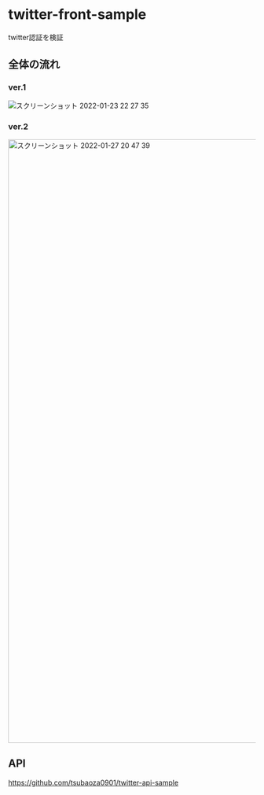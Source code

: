 # twitter-front-sample

twitter認証を検証

## 全体の流れ
### ver.1
![スクリーンショット 2022-01-23 22 27 35](https://user-images.githubusercontent.com/56709557/151124283-75c12d56-d16a-4cab-9dd6-e6aaa0bcd484.png)

### ver.2
<img width="1227" alt="スクリーンショット 2022-01-27 20 47 39" src="https://user-images.githubusercontent.com/56709557/151695130-a9fca06b-7145-4f3e-a675-8a6f2a47d0d9.png">


## API
https://github.com/tsubaoza0901/twitter-api-sample



